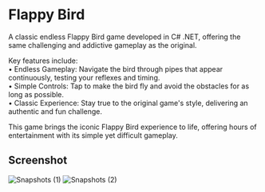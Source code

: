 # Flappy Bird

A classic endless Flappy Bird game developed in C# .NET, offering the same challenging and addictive gameplay as the original.<br>


Key features include:<br>
• Endless Gameplay: Navigate the bird through pipes that appear continuously, testing your reflexes and timing.<br>
• Simple Controls: Tap to make the bird fly and avoid the obstacles for as long as possible.<br>
• Classic Experience: Stay true to the original game's style, delivering an authentic and fun challenge.<br>

This game brings the iconic Flappy Bird experience to life, offering hours of entertainment with its simple yet difficult gameplay.<br>

## Screenshot
   
![Snapshots (1)](https://github.com/arihantjain-aj/Gaming-Projects/assets/121403074/bd992609-d48b-4836-bb9e-6c00d52b265f)
![Snapshots (2)](https://github.com/arihantjain-aj/Gaming-Projects/assets/121403074/51e7a58d-510f-4719-af26-378cd7800399)
